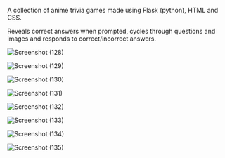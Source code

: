 A collection of anime trivia games made using Flask (python), HTML and CSS.

Reveals correct answers when prompted, cycles through questions and images and responds to correct/incorrect answers.

![Screenshot (128)](https://github.com/user-attachments/assets/6179017b-4055-4058-9635-2c544d007d6a)

![Screenshot (129)](https://github.com/user-attachments/assets/a2181a5b-1b31-48c8-9f45-6f5755251c54)

![Screenshot (130)](https://github.com/user-attachments/assets/5455b44d-bee2-4dee-80fc-ac8d6532c72e)

![Screenshot (131)](https://github.com/user-attachments/assets/4b50f0d3-161d-43e6-aab0-6f6ab6a6b918)

![Screenshot (132)](https://github.com/user-attachments/assets/c676190f-0292-4492-b12f-0688375e6981)

![Screenshot (133)](https://github.com/user-attachments/assets/b86f78a2-56fb-4ada-9570-ae3890f5f7d3)

![Screenshot (134)](https://github.com/user-attachments/assets/422f75c8-0eb6-4768-901c-cb517f5a34f2)

![Screenshot (135)](https://github.com/user-attachments/assets/32f6ab6e-c897-46ec-8cc1-4601ce2d365f)
